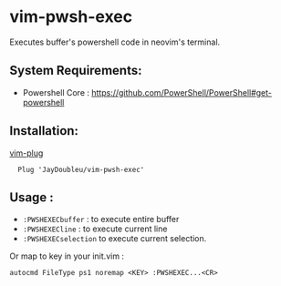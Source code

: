 # vim-pwsh-exec
Executes buffer's powershell code in neovim's terminal.

## System Requirements:
* Powershell Core : https://github.com/PowerShell/PowerShell#get-powershell




## Installation:
[vim-plug](https://github.com/junegunn/vim-plug) 

```
  Plug 'JayDoubleu/vim-pwsh-exec'
```

## Usage : 
* `:PWSHEXECbuffer` : to execute entire buffer
* `:PWSHEXECline` : to execute current line
* `:PWSHEXECselection` to execute current selection.

Or map to key in your  init.vim :
```
autocmd FileType ps1 noremap <KEY> :PWSHEXEC...<CR>
```
